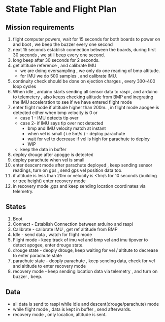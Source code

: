 # State Table and Flight Plan

## Mission requirements

1. flight computer powers, wait for 15 seconds for both boards to power on and boot , we beep the buzzer every one second
2. next 15 seconds establish connection between the boards, during first 30 seconds , we still beep every one second.
3. long beep after 30 seconds for 2 seconds.
4. get altitude reference , and calibrate IMU
    - we are doing oversampling , we only do one reading of bmp altitude.
    - for IMU we do 500 samples , and calibrate IMU.
5. continuity check should be done on ejection charges , every 300-400 loop cycles
6. When idle , arduino starts sending all sensor data to raspi , and arduino to telemetery , also keeps checking altitude from BMP and inegrating the IMU acceleration to see if we have entered flight mode
7. enter flight mode if altitude higher than 200m. , 
    in flight mode apogee is detected either when bmp velocity is 0 or
    - case 1 - IMU detects tip over
    - case 2- if IMU says tip over not detected
        - bmp and IMU velocity match at instant
        - when vel is small ( i.e 5m/s ) - deploy parachute
        - wait for vel to decrease if vel is high for parachute to deploy
        - WIP
    - keep the data in buffer 
8. deploy drouge after apogge is detected
9. deploy parachute when vel is small
10. enter descent mode after parachute deployed , keep sending sensor readings, turn on gps , send gps vel position data too.
11. if altitude is less than 20m  or velocity is <1m/s for 10 seconds (building or tree height) enter recovery mode
12. in recovery mode ,gps and keep sending location coordinates via telemetry.

## States

1. Boot
2. Connect - Establish Connection between arduino and raspi
3. Calibrate - calibrate IMU , get ref altitude from BMP
4. Idle - send data , watch for flight mode
5. Flight mode - keep track of imu vel and bmp vel and imu tipover to detect apogee, enter drouge state.
6. drouge state - deoply drouge, keep waiting for vel / altitute to decrease to enter parachute state
7. parachute state - deoply parachute , keep sending data, check for vel and altitude to enter recovery mode
8. recovery mode - keep sending location data via telemetry , and turn on buzzer , beep.

## Data

- all data is send to raspi while idle and descent(drouge/parachute) mode
- while flight mode , data is kept in buffer , send afterwards.
- recovery mode , only location, altitude is sent.
